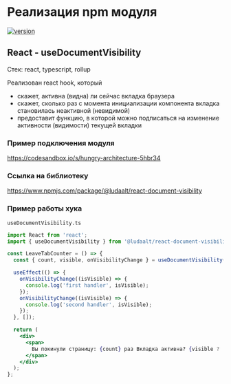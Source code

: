 # Реализация npm модуля

[![version](https://img.shields.io/npm/v/@ludaalt/react-document-visibility.svg)](https://www.npmjs.com/package/@ludaalt/react-document-visibility)

## React - useDocumentVisibility

Стек: react, typescript, rollup

Реализован react hook, который

- скажет, активна (видна) ли сейчас вкладка браузера
- скажет, сколько раз с момента инициализации компонента вкладка становилась неактивной (невидимой)
- предоставит функцию, в которой можно подписаться на изменение активности (видимости) текущей вкладки

### Пример подключения модуля

https://codesandbox.io/s/hungry-architecture-5hbr34

### Ссылка на библиотеку

https://www.npmjs.com/package/@ludaalt/react-document-visibility

### Пример работы хука

`useDocumentVisibility.ts`

```jsx
import React from 'react';
import { useDocumentVisibility } from '@ludaalt/react-document-visibility';

const LeaveTabCounter = () => {
  const { count, visible, onVisibilityChange } = useDocumentVisibility();

  useEffect(() => {
    onVisibilityChange((isVisible) => {
      console.log('first handler', isVisible);
    });
    onVisibilityChange((isVisible) => {
      console.log('second handler', isVisible);
    });
  }, []);

  return (
    <div>
      <span>
        Вы покинули страницу: {count} раз Вкладка активна? {visible ? 'да' : 'нет'}
      </span>
    </div>
  );
};
```
